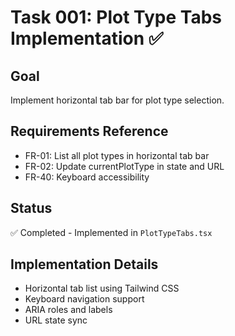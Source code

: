 # Task 001: Plot Type Tabs Implementation ✅

## Goal
Implement horizontal tab bar for plot type selection.

## Requirements Reference
- FR-01: List all plot types in horizontal tab bar
- FR-02: Update currentPlotType in state and URL
- FR-40: Keyboard accessibility

## Status
✅ Completed - Implemented in `PlotTypeTabs.tsx`

## Implementation Details
- Horizontal tab list using Tailwind CSS
- Keyboard navigation support
- ARIA roles and labels
- URL state sync 